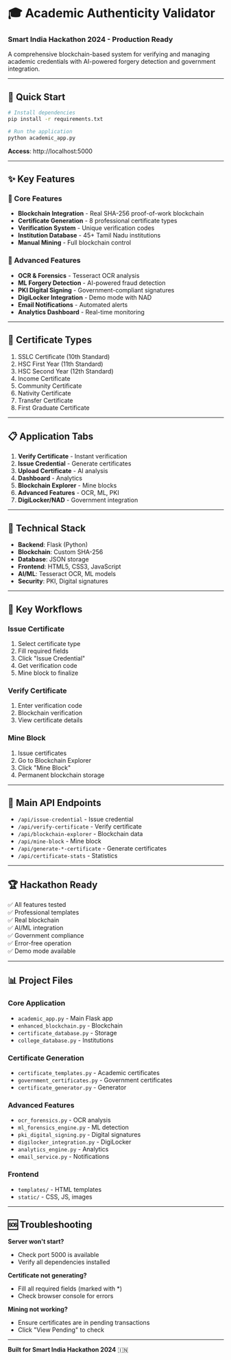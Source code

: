 # 🎓 Academic Authenticity Validator
### Smart India Hackathon 2024 - Production Ready

A comprehensive blockchain-based system for verifying and managing academic credentials with AI-powered forgery detection and government integration.

---

## 🚀 Quick Start

```bash
# Install dependencies
pip install -r requirements.txt

# Run the application
python academic_app.py
```

**Access**: http://localhost:5000

---

## ✨ Key Features

### 🔐 Core Features
- **Blockchain Integration** - Real SHA-256 proof-of-work blockchain
- **Certificate Generation** - 8 professional certificate types
- **Verification System** - Unique verification codes
- **Institution Database** - 45+ Tamil Nadu institutions
- **Manual Mining** - Full blockchain control

### 🤖 Advanced Features
- **OCR & Forensics** - Tesseract OCR analysis
- **ML Forgery Detection** - AI-powered fraud detection
- **PKI Digital Signing** - Government-compliant signatures
- **DigiLocker Integration** - Demo mode with NAD
- **Email Notifications** - Automated alerts
- **Analytics Dashboard** - Real-time monitoring

---

## 📜 Certificate Types

1. SSLC Certificate (10th Standard)
2. HSC First Year (11th Standard)
3. HSC Second Year (12th Standard)
4. Income Certificate
5. Community Certificate
6. Nativity Certificate
7. Transfer Certificate
8. First Graduate Certificate

---

## 📋 Application Tabs

1. **Verify Certificate** - Instant verification
2. **Issue Credential** - Generate certificates
3. **Upload Certificate** - AI analysis
4. **Dashboard** - Analytics
5. **Blockchain Explorer** - Mine blocks
6. **Advanced Features** - OCR, ML, PKI
7. **DigiLocker/NAD** - Government integration

---

## 🔧 Technical Stack

- **Backend**: Flask (Python)
- **Blockchain**: Custom SHA-256
- **Database**: JSON storage
- **Frontend**: HTML5, CSS3, JavaScript
- **AI/ML**: Tesseract OCR, ML models
- **Security**: PKI, Digital signatures

---

## 🎯 Key Workflows

### Issue Certificate
1. Select certificate type
2. Fill required fields
3. Click "Issue Credential"
4. Get verification code
5. Mine block to finalize

### Verify Certificate
1. Enter verification code
2. Blockchain verification
3. View certificate details

### Mine Block
1. Issue certificates
2. Go to Blockchain Explorer
3. Click "Mine Block"
4. Permanent blockchain storage

---

## 📱 Main API Endpoints

- `/api/issue-credential` - Issue credential
- `/api/verify-certificate` - Verify certificate
- `/api/blockchain-explorer` - Blockchain data
- `/api/mine-block` - Mine block
- `/api/generate-*-certificate` - Generate certificates
- `/api/certificate-stats` - Statistics

---

## 🏆 Hackathon Ready

✅ All features tested  
✅ Professional templates  
✅ Real blockchain  
✅ AI/ML integration  
✅ Government compliance  
✅ Error-free operation  
✅ Demo mode available  

---

## 📊 Project Files

### Core Application
- `academic_app.py` - Main Flask app
- `enhanced_blockchain.py` - Blockchain
- `certificate_database.py` - Storage
- `college_database.py` - Institutions

### Certificate Generation
- `certificate_templates.py` - Academic certificates
- `government_certificates.py` - Government certificates
- `certificate_generator.py` - Generator

### Advanced Features
- `ocr_forensics.py` - OCR analysis
- `ml_forensics_engine.py` - ML detection
- `pki_digital_signing.py` - Digital signatures
- `digilocker_integration.py` - DigiLocker
- `analytics_engine.py` - Analytics
- `email_service.py` - Notifications

### Frontend
- `templates/` - HTML templates
- `static/` - CSS, JS, images

---

## 🆘 Troubleshooting

**Server won't start?**
- Check port 5000 is available
- Verify all dependencies installed

**Certificate not generating?**
- Fill all required fields (marked with *)
- Check browser console for errors

**Mining not working?**
- Ensure certificates are in pending transactions
- Click "View Pending" to check

---

**Built for Smart India Hackathon 2024** 🇮🇳
